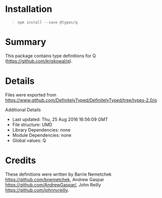 # Installation
> `npm install --save @types/q`

# Summary
This package contains type definitions for Q (https://github.com/kriskowal/q).

# Details
Files were exported from https://www.github.com/DefinitelyTyped/DefinitelyTyped/tree/types-2.0/q

Additional Details
 * Last updated: Thu, 25 Aug 2016 16:56:09 GMT
 * File structure: UMD
 * Library Dependencies: none
 * Module Dependencies: none
 * Global values: Q

# Credits
These definitions were written by Barrie Nemetchek <https://github.com/bnemetchek>, Andrew Gaspar <https://github.com/AndrewGaspar/>, John Reilly <https://github.com/johnnyreilly>.
